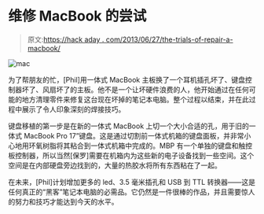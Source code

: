 # 维修 MacBook 的尝试

> 原文:[https://hack aday . com/2013/06/27/the-trials-of-repair-a-macbook/](https://hackaday.com/2013/06/27/the-trials-of-repairing-a-macbook/)

![mac](../Images/3578ea3826266f8293baf0502c9f0cf2.png)

为了帮朋友的忙，[Phil]用一体式 MacBook 主板换了一个耳机插孔坏了、键盘控制器坏了、风扇坏了的主板。他不是一个让坏硬件浪费的人，他开始通过在任何可能的地方清理零件来修复这台现在坏掉的笔记本电脑。整个过程以结束，并在此过程中展示了令人印象深刻的焊接技巧。

键盘移植的第一步是在新的一体式 MacBook 上切一个大小合适的孔，用于旧的一体式 MacBook Pro 17”键盘。这是通过切割前一体式机箱的键盘面板，并非常小心地用环氧树脂将其粘合到一体式机箱中完成的。MBP 有一个单独的键盘和触控板控制器，所以当然[保罗]需要在机箱内为这些新的电子设备找到一些空间。这个空间是在内部硬盘旁边找到的，大量的热胶水将所有东西粘在了一起。

在未来，[Phil]计划增加更多的 led、3.5 毫米插孔和 USB 到 TTL 转换器——这是任何真正的“黑客”笔记本电脑的必需品。它仍然是一件很棒的作品，并且需要惊人的努力和技巧才能达到今天的水平。